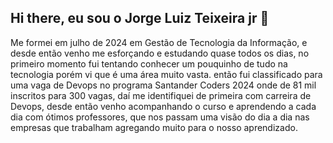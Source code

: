 ## Hi there, eu sou o Jorge Luiz Teixeira jr 👋 

Me formei em julho de 2024 em Gestão de Tecnologia da Informação, e desde então venho me esforçando e estudando quase todos os dias, no primeiro momento fui tentando conhecer um pouquinho de tudo na tecnologia porém vi que é uma área muito vasta.
então fui classificado para uma vaga de Devops no programa Santander Coders 2024 onde de 81 mil inscritos para 300 vagas, daí me identifiquei de primeira com carreira de Devops, desde então venho acompanhando o curso e aprendendo a cada dia com ótimos professores, que nos passam uma visão do dia a dia nas empresas que trabalham agregando muito para o nosso aprendizado.



## 






<!--
**jltdsjrdev/jltdsjrdev** is a ✨ _special_ ✨ repository because its `README.md` (this file) appears on your GitHub profile.

Here are some ideas to get you started:

- 🔭 I’m currently working on ...
- 🌱 I’m currently learning ...
- 👯 I’m looking to collaborate on ...
- 🤔 I’m looking for help with ...
- 💬 Ask me about ...
- 📫 How to reach me: ...
- 😄 Pronouns: ...
- ⚡ Fun fact: ...
-->
